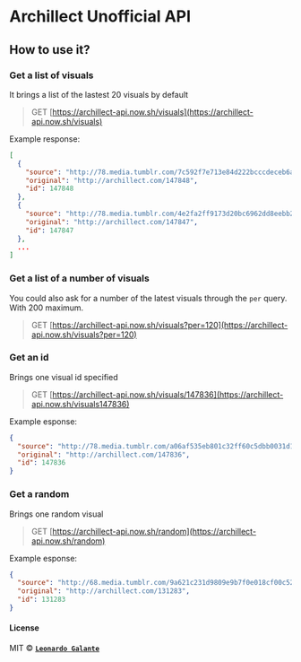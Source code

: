 # Archillect Unofficial API

## How to use it?

### Get a list of visuals
It brings a list of the lastest 20 visuals by default
> GET [https://archillect-api.now.sh/visuals](https://archillect-api.now.sh/visuals)

Example response:
```json
[
  {
    "source": "http://78.media.tumblr.com/7c592f7e713e84d222bcccdeceb6ab44/tumblr_nh8spcb05S1rs8w78o1_1280.jpg",
    "original": "http://archillect.com/147848",
    "id": 147848
  },
  {
    "source": "http://78.media.tumblr.com/4e2fa2ff9173d20bc6962dd8eebb27f0/tumblr_oszlouVau71qgiw5to1_1280.jpg",
    "original": "http://archillect.com/147847",
    "id": 147847
  },
  ...
]
```

### Get a list of a number of visuals
You could also ask for a number of the latest visuals through the `per` query.
With 200 maximum.
> GET [https://archillect-api.now.sh/visuals?per=120](https://archillect-api.now.sh/visuals?per=120)



### Get an id
Brings one visual id specified
> GET [https://archillect-api.now.sh/visuals/147836](https://archillect-api.now.sh/visuals147836)

Example esponse:
```json
{
  "source": "http://78.media.tumblr.com/a06af535eb801c32ff60c5dbb0031d13/tumblr_olhnlsSjnS1vczpxxo1_400.gif",
  "original": "http://archillect.com/147836",
  "id": 147836
}
```

### Get a random 
Brings one random visual
> GET [https://archillect-api.now.sh/random](https://archillect-api.now.sh/random)

Example esponse:
```json
{
  "source": "http://68.media.tumblr.com/9a621c231d9809e9b7f0e018cf00c52d/tumblr_n4nxqcKv2p1qhs3voo1_r1_500.png",
  "original": "http://archillect.com/131283",
  "id": 131283
}
```


#### License
MIT © **[`Leonardo Galante`](https://leonardogalante.com)**